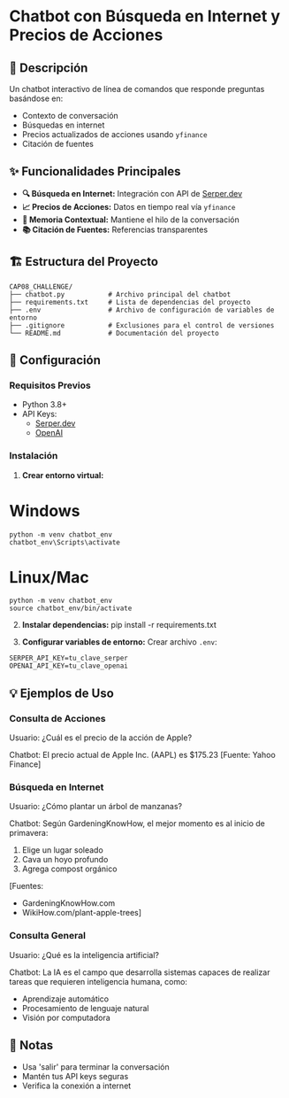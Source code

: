 # Chatbot con Búsqueda en Internet y Precios de Acciones

## 🤖 Descripción
Un chatbot interactivo de línea de comandos que responde preguntas basándose en:
- Contexto de conversación 
- Búsquedas en internet
- Precios actualizados de acciones usando `yfinance`
- Citación de fuentes

## ✨ Funcionalidades Principales
- **🔍 Búsqueda en Internet:** Integración con API de [Serper.dev](https://serper.dev/)
- **📈 Precios de Acciones:** Datos en tiempo real vía `yfinance`
- **🧠 Memoria Contextual:** Mantiene el hilo de la conversación
- **📚 Citación de Fuentes:** Referencias transparentes

## 🏗️ Estructura del Proyecto

```plaintext
CAP08_CHALLENGE/
├── chatbot.py           # Archivo principal del chatbot
├── requirements.txt     # Lista de dependencias del proyecto
├── .env                 # Archivo de configuración de variables de entorno
├── .gitignore           # Exclusiones para el control de versiones
└── README.md            # Documentación del proyecto
```

## 🚀 Configuración

### Requisitos Previos
- Python 3.8+
- API Keys:
  - [Serper.dev](https://serper.dev/)
  - [OpenAI](https://openai.com/)

### Instalación

1. **Crear entorno virtual:**
# Windows
```
python -m venv chatbot_env
chatbot_env\Scripts\activate
```
# Linux/Mac
```
python -m venv chatbot_env
source chatbot_env/bin/activate
```
2. **Instalar dependencias:**
pip install -r requirements.txt

3. **Configurar variables de entorno:**
Crear archivo `.env`:
```
SERPER_API_KEY=tu_clave_serper
OPENAI_API_KEY=tu_clave_openai
```
## 💡 Ejemplos de Uso

### Consulta de Acciones
Usuario: ¿Cuál es el precio de la acción de Apple?

Chatbot: El precio actual de Apple Inc. (AAPL) es $175.23
        [Fuente: Yahoo Finance]

### Búsqueda en Internet
Usuario: ¿Cómo plantar un árbol de manzanas?

Chatbot: Según GardeningKnowHow, el mejor momento es al inicio de primavera:

1. Elige un lugar soleado
2. Cava un hoyo profundo
3. Agrega compost orgánico

[Fuentes: 
- GardeningKnowHow.com
- WikiHow.com/plant-apple-trees]

### Consulta General
Usuario: ¿Qué es la inteligencia artificial?

Chatbot: La IA es el campo que desarrolla sistemas capaces de realizar tareas que requieren inteligencia humana, como:
- Aprendizaje automático
- Procesamiento de lenguaje natural
- Visión por computadora

## 📝 Notas
- Usa 'salir' para terminar la conversación
- Mantén tus API keys seguras
- Verifica la conexión a internet
